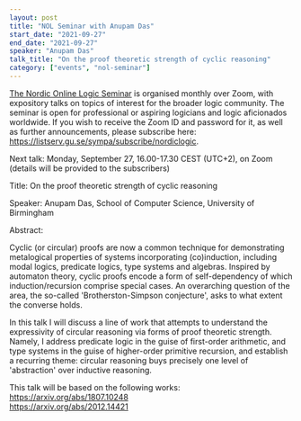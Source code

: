 ```yaml
---
layout: post
title: "NOL Seminar with Anupam Das"
start_date: "2021-09-27"
end_date: "2021-09-27"
speaker: "Anupam Das"
talk_title: "On the proof theoretic strength of cyclic reasoning"
category: ["events", "nol-seminar"]
---
```

[The Nordic Online Logic Seminar](/the-NOL-seminar.html)
is organised monthly over Zoom, with expository talks on topics of interest for
the broader logic community. The seminar is open for professional or aspiring
logicians and logic aficionados worldwide. If you wish to receive the Zoom ID
and password for it, as well as further announcements, please subscribe here:
<https://listserv.gu.se/sympa/subscribe/nordiclogic>.

Next talk: Monday, September 27, 16.00-17.30 CEST (UTC+2), on Zoom (details will
be provided to the subscribers)

Title: On the proof theoretic strength of cyclic reasoning

Speaker: Anupam Das, School of Computer Science, University of Birmingham

Abstract:

Cyclic (or circular) proofs are now a common technique for demonstrating
metalogical properties of systems incorporating (co)induction, including modal
logics, predicate logics, type systems and algebras. Inspired by automaton
theory, cyclic proofs encode a form of self-dependency of which
induction/recursion comprise special cases. An overarching question of the area,
the so-called 'Brotherston-Simpson conjecture', asks to what extent the converse
holds.

In this talk I will discuss a line of work that attempts to understand the
expressivity of circular reasoning via forms of proof theoretic strength.
Namely, I address predicate logic in the guise of first-order arithmetic, and
type systems in the guise of higher-order primitive recursion, and establish a
recurring theme: circular reasoning buys precisely one level of 'abstraction'
over inductive reasoning.

This talk will be based on the following works:  
<https://arxiv.org/abs/1807.10248>  
<https://arxiv.org/abs/2012.14421>
